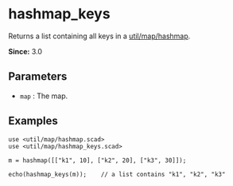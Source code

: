 # hashmap_keys

Returns a list containing all keys in a [util/map/hashmap](https://openhome.cc/eGossip/OpenSCAD/lib3x-hashmap.html). 

**Since:** 3.0

## Parameters

- `map` : The map.

## Examples

    use <util/map/hashmap.scad>
    use <util/map/hashmap_keys.scad>

    m = hashmap([["k1", 10], ["k2", 20], ["k3", 30]]);

    echo(hashmap_keys(m));    // a list contains "k1", "k2", "k3"
